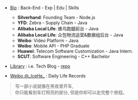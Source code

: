 - [Bio](https://github.com/IceHe/lib/blob/master/past/bio.md) : Back-End - Exp | Edu | Skills

    - **Silverhand**: Founding Team - Node.js
    - **YFD**: Zebra - Supply Chain - Java
    - **Alibaba Local Life**: 蜂鸟跑腿前台 - Java
    - **Alibaba Local Life**: 众包物流运营&数据组后台 - Java
    - **Weibo**: Video Platform - Java
    - **Weibo**: Mobile API - PHP Graduate
    - **Huawei**: Telecom Software Customization - Java Intern.
    - **SCUT**: Software Engineering - C++ Bachelor

- [Library](https://icehe.xyz/#/) : i.e. Tech Blog - [repo](https://github.com/IceHe/lib)

- [Weibo @\_IceHe\_](https://weibo.com/icedes) : Daily Life Records

> 写一部小说就像在黑夜里开车, <br/>你只能看到车灯照亮的部分, 但是你却可以走完整个旅程。

<!-- Done is better than perfect. -->

<!-- <br/><br/>—— E.L. Doctorow -->

<!-- ### Hi there 👋 -->

<!--

**IceHe/IceHe** is a ✨ _special_ ✨ repository because its `README.md` (this file) appears on your GitHub profile.

Here are some ideas to get you started:

- 🔭 I’m currently working on ...
- 🌱 I’m currently learning ...
- 👯 I’m looking to collaborate on ...
- 🤔 I’m looking for help with ...
- 💬 Ask me about ...
- 📫 How to reach me: ...
- 😄 Pronouns: ...
- ⚡ Fun fact: ...

-->
